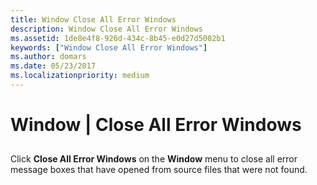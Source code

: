 ```yaml
---
title: Window Close All Error Windows
description: Window Close All Error Windows
ms.assetid: 1de8e4f8-926d-434c-8b45-e0d27d5002b1
keywords: ["Window Close All Error Windows"]
ms.author: domars
ms.date: 05/23/2017
ms.localizationpriority: medium
---
```


# Window | Close All Error Windows


## <span id="ddk_window_close_all_error_windows_dbg"></span><span id="DDK_WINDOW_CLOSE_ALL_ERROR_WINDOWS_DBG"></span>


Click **Close All Error Windows** on the **Window** menu to close all error message boxes that have opened from source files that were not found.

 

 





